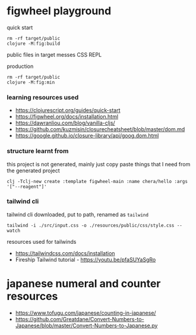 # figwheel playground

quick start

    rm -rf target/public
    clojure -M:fig:build

public files in target messes CSS REPL

production

    rm -rf target/public
    clojure -M:fig:min

### learning resources used

- https://clojurescript.org/guides/quick-start
- https://figwheel.org/docs/installation.html
- https://dawranliou.com/blog/vanilla-cljs/
- https://github.com/kuzmisin/closurecheatsheet/blob/master/dom.md
- https://google.github.io/closure-library/api/goog.dom.html
### structure learnt from 
this project is not generated, mainly just copy paste things that I need from the generated project

    clj -Tclj-new create :template figwheel-main :name chera/hello :args '["--reagent"]'


### tailwind cli

tailwind cli downloaded, put to path, renamed as `tailwind`

    tailwind -i ./src/input.css -o ./resources/public/css/style.css --watch

resources used for tailwinds

- https://tailwindcss.com/docs/installation
- Fireship Tailwind tutorial - https://youtu.be/pfaSUYaSgRo

# japanese numeral and counter resources

- https://www.tofugu.com/japanese/counting-in-japanese/
- https://github.com/Greatdane/Convert-Numbers-to-Japanese/blob/master/Convert-Numbers-to-Japanese.py
